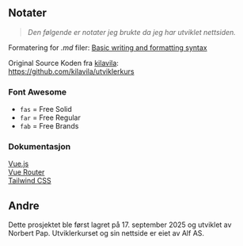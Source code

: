 ## Notater
> *Den følgende er notater jeg brukte da jeg har utviklet nettsiden.*

Formatering for *.md* filer: [Basic writing and formatting syntax](https://docs.github.com/en/get-started/writing-on-github/getting-started-with-writing-and-formatting-on-github/basic-writing-and-formatting-syntax)

Original Source Koden fra [kilavila](https://github.com/kilavila):<br>
https://github.com/kilavila/utviklerkurs

### Font Awesome
- `fas` = Free Solid
- `far` = Free Regular
- `fab` = Free Brands

<font-awesome-icon :icon="['fas', 'house']" />

### Dokumentasjon
[Vue.js](https://vuejs.org/guide/introduction.html)<br>
[Vue Router](https://router.vuejs.org/guide/)<br>
[Tailwind CSS](https://tailwindcss.com/docs/installation/using-vite)


## Andre

Dette prosjektet ble først lagret på 17. september 2025 og utviklet av Norbert Pap. Utviklerkurset og sin nettside er eiet av Alf AS. 